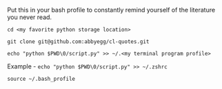 Put this in your bash profile to constantly remind yourself of the literature you never read.

`cd <my favorite python storage location>`

`git clone git@github.com:abbyegg/cl-quotes.git`

`echo "python $PWD\0/script.py" >> ~/.<my terminal program profile>`

Example -
`echo "python $PWD\0/script.py" >> ~/.zshrc`

`source ~/.bash_profile`
